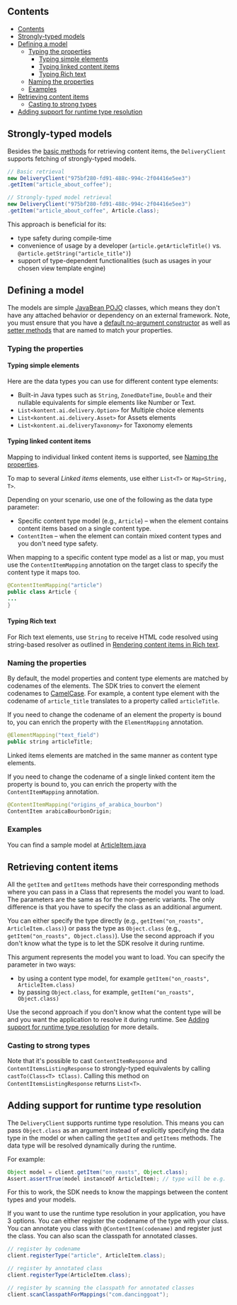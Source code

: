 ## Contents

<!-- TOC -->

- [Contents](#contents)
- [Strongly-typed models](#strongly-typed-models)
- [Defining a model](#defining-a-model)
  - [Typing the properties](#typing-the-properties)
    - [Typing simple elements](#typing-simple-elements)
    - [Typing linked content items](#typing-linked-content-items)
    - [Typing Rich text](#typing-rich-text)
  - [Naming the properties](#naming-the-properties)
  - [Examples](#examples)
- [Retrieving content items](#retrieving-content-items)
  - [Casting to strong types](#casting-to-strong-types)
- [Adding support for runtime type resolution](#adding-support-for-runtime-type-resolution)

<!-- /TOC -->

## Strongly-typed models

Besides the [basic methods](https://github.com/Kentico/delivery-sdk-java#basic-querying) for retrieving content items, the `DeliveryClient` supports fetching of strongly-typed models.

```java
// Basic retrieval
new DeliveryClient("975bf280-fd91-488c-994c-2f04416e5ee3")
.getItem("article_about_coffee");

// Strongly-typed model retrieval
new DeliveryClient("975bf280-fd91-488c-994c-2f04416e5ee3")
.getItem("article_about_coffee", Article.class);
```

This approach is beneficial for its:

- type safety during compile-time
- convenience of usage by a developer (`article.getArticleTitle()` vs. `@article.getString("article_title")`)
- support of type-dependent functionalities (such as usages in your chosen view template engine)

## Defining a model

The models are simple [JavaBean POJO](https://en.wikipedia.org/wiki/Plain_old_Java_object#JavaBeans) classes, which means they don't have any attached behavior or dependency on an external framework.  Note, you must ensure that you have a [default no-argument constructor](https://en.wikipedia.org/wiki/Nullary_constructor) as well as [setter methods](http://docs.oracle.com/javaee/6/tutorial/doc/gjbbp.html) that are named to match your properties.

### Typing the properties

#### Typing simple elements

Here are the data types you can use for different content type elements:

- Built-in Java types such as `String`, `ZonedDateTime`, `Double` and their nullable equivalents for simple elements like Number or Text.
- `List<kontent.ai.delivery.Option>` for Multiple choice elements
- `List<kontent.ai.delivery.Asset>` for Assets elements
- `List<kontent.ai.deliveryTaxonomy>` for Taxonomy elements

#### Typing linked content items

Mapping to individual linked content items is supported, see [Naming the properties](#naming-the-properties).

To map to several *Linked items* elements, use either `List<T>` or `Map<String, T>`.

Depending on your scenario, use one of the following as the data type parameter:

- Specific content type model (e.g., `Article`) &ndash; when the element contains content items based on a single content type.
- `ContentItem` &ndash; when the element can contain mixed content types and you don't need type safety.

When mapping to a specific content type model as a list or map, you must use the `ContentItemMapping` annotation on the target class to specify the content type it maps too.

```java
@ContentItemMapping("article")
public class Article {
...
}
```

#### Typing Rich text

For Rich text elements, use `String` to receive HTML code resolved using string-based resolver as outlined in [Rendering  content items in Rich text](https://github.com/Kentico/delivery-sdk-java/wiki/Rendering-content-items-in-Rich-text).

### Naming the properties

By default, the model properties and content type elements are matched by codenames of the elements. The SDK tries to convert the element codenames to [CamelCase](https://en.wikipedia.org/wiki/Camel_case). For example, a content type element with the codename of `article_title` translates to a property called `articleTitle`.

If you need to change the codename of an element the property is bound to, you can enrich the property with the `ElementMapping` annotation.

```java
@ElementMapping("text_field")
public string articleTitle;
```

Linked items elements are matched in the same manner as content type elements.

If you need to change the codename of a single linked content item the property is bound to, you can enrich the property with the `ContentItemMapping` annotation.

```java
@ContentItemMapping("origins_of_arabica_bourbon")
ContentItem arabicaBourbonOrigin;
```

### Examples

You can find a sample model at [ArticleItem.java](../delivery-sdk/src/test/java/kontent/ai/delivery/ArticleItem.java)

## Retrieving content items

All the `getItem` and `getItems` methods have their corresponding methods where you can pass in a Class that represents the model you want to load. The parameters are the same as for the non-generic variants. The only difference is that you have to specify the class as an additional argument.

You can either specify the type directly (e.g., `getItem("on_roasts", ArticleItem.class)`) or pass the type as `Object.class` (e.g., `getItem("on_roasts", Object.class)`). Use the second approach if you don't know what the type is to let the SDK resolve it during runtime.

This argument represents the model you want to load. You can specify the parameter in two ways:

- by using a content type model, for example `getItem("on_roasts", ArticleItem.class)`
- by passing `Object.class`, for example, `getItem("on_roasts", Object.class)`

Use the second approach if you don't know what the content type will be and you want the application to resolve it during runtime. See [Adding support for runtime type resolution](#adding-support-for-runtime-type-resolution) for more details.


### Casting to strong types

Note that it's possible to cast `ContentItemResponse` and `ContentItemsListingResponse` to strongly-typed equivalents by calling `castTo(Class<T> tClass)`.  Calling this method on `ContentItemsListingResponse` returns `List<T>`.

## Adding support for runtime type resolution

The `DeliveryClient` supports runtime type resolution. This means you can pass `Object.class` as an argument instead of explicitly specifying the data type in the model or when calling the `getItem` and `getItems` methods. The data type will be resolved dynamically during the runtime.

For example:

```java
Object model = client.getItem("on_roasts", Object.class);
Assert.assertTrue(model instanceOf ArticleItem); // type will be e.g. 'ArticleItem'
```

For this to work, the SDK needs to know the mappings between the content types and your models.

If you want to use the runtime type resolution in your application, you have 3 options.  You can either register the codename of the type with your class.  You can annotate you class with `@ContentItem(codename)` and register just the class.  You can also scan the classpath for annotated classes.

```java
// register by codename
client.registerType("article", ArticleItem.class);

// register by annotated class
client.registerType(ArticleItem.class);

// register by scanning the classpath for annotated classes
client.scanClasspathForMappings("com.dancinggoat");
```
